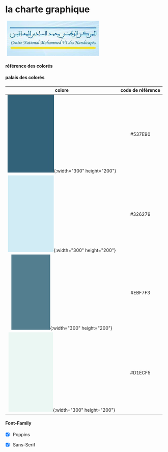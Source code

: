 # la charte graphique 

![referance](./image/CNMH%20logo.png) <br>
#### référence des colorés



#### palais des colorés

<style>
table {
  margin: 0 auto;
  text-align: center;
}
</style>

| colore | code de référence |
|---|---|
| ![colore image](./image/colore1.png){:width="300" height="200"}  |        #537E90  |
| ![colore image](./image/colore2.png){:width="300" height="200"}  |  #326279   |
| ![colore image](./image/colore3.png){:width="300" height="200"}  |    #EBF7F3   |
| ![colore image](./image/color4.png){:width="300" height="200"}   | #D1ECF5  |


#### Font-Family
- [x] Poppins
- [x] Sans-Serif


